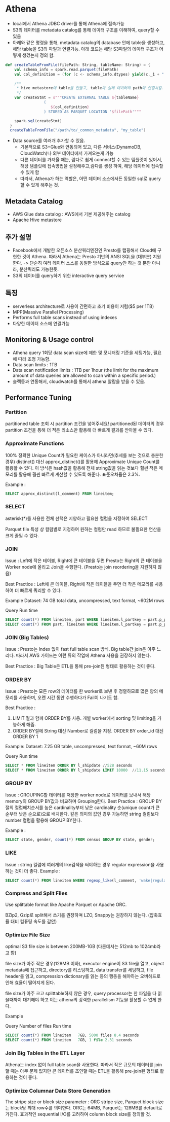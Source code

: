 # Athena

- local에서 Athena JDBC driver를 통해 Athena에 접속가능
- S3의 데이터를 metadata catalog를 통해 데이터 구조를 이해하여, query할 수 있음
- 아래와 같은 명령을 통해, metadata catalog의 database 안에 table을 생성하고, 해당 table을 S3의 파일과 연결가능. 아래 코드는 해당 S3파일의 데이터 구조가 어떻게 생겼는지 정의 함. 
```scala
def createTableFromFile(filePath: String, tableName: String) = {
    val schema_info = spark.read.parquet(filePath)
    val col_definition = (for (c <- schema_info.dtypes) yield(c._1 + " " + c._2.replace("Type",""))).mkString(", ")

    /**
     * hive metastore에 table을 만들고, table과 실제 데이터의 path와 연결시킴.
     */
    var createStmt = s"""CREATE EXTERNAL TABLE ${tableName}
                 (
                    ${col_definition}
                 ) STORED AS PARQUET LOCATION '$filePath'"""

    spark.sql(createStmt)
  }
  createTableFromFile("/path/to/_common_metadata", "my_table")
```

- Data source를 여러개 추가할 수 있음. 
  - 기본적으로 S3+Glue와 연동되어 있고, 다른 서비스(DynamoDB, CloudWatch)나 외부 데이터에서 가져오는게 가능
  - 다른 데이터를 가져올 때는, 람다로 쉽게 connect할 수 있는 템플릿이 있어서, 해당 템플릿에 접속방법을 설정해주고,람다를 생성 하여, 해당 데이터에 접속할 수 있게 함
  - 따라서, Athena가 하는 역할은, 어떤 데이터 소스에서든 동일한 sql로 query할 수 있게 해주는 것.

## Metadata Catalog
- AWS Glue data catalog : AWS에서 기본 제공해주는 catalog
- Apache Hive metastore

## 추가 설명
- Facebook에서 개발한 오픈소스 분산쿼리엔진인 Presto를 랩핑해서 Cloud에 구현한 것이 Athena. 따라서 Athena는 Presto 기반의 ANSI SQL을 (대부분) 지원한다.
  -> 단순히 여러 데이터 소스를 동일한 방식으로 query만 하는 것 뿐만 아니라, 분산쿼리도 가능한듯.
- S3의 데이터를 query하기 위한 interactive query service

## 특징
- serverless architecture로 사용이 간편하고 초기 비용이 저렴($5 per 1TB)
- MPP(Massive Parallel Processing)
- Performs full table scans instead of using indexes
- 다양한 데이터 소스에 연결가능

## Monitoring & Usage control

- Athena query 1회당 data scan size에 제한 및 모니터링 기준을 세팅가능, 필요에 따라 조정 가능함.
- Data scan limits : 1TB
- Data scan notification limits : 1TB per 1hour (the limit for the maximum amount of data queries are allowed to scan within a specific period.)
- 슬랙등과 연동해서, cloudwatch를 통해서 athena 알람을 받을 수 있음.

## Performance Tuning

### Partition
partitioned table 조회 시 partition 조건을 넣어주세요!
partitioned된 데이터의 경우 partition 조건을 통해 더 적은 리소스만 활용해 더 빠르게 결과를 받아볼 수 있다.

### Approximate Functions
100% 정확한 Unique Count가 필요한 케이스가 아니라면(추세를 보는 것으로 충분한 경우) distinct() 대신 approx_distinct()를 활용해 Approximate Unique Count를 활용할 수 있다.
이 방식은 hash값을 활용해 전체 string값을 읽는 것보다 훨씬 적은 메모리를 활용해 훨씬 빠르게 계산할 수 있도록 해준다. 표준오차율은 2.3%.

Example :
```sql
SELECT approx_distinct(l_comment) FROM lineitem;
```

### SELECT
asterisk(*)를 사용한 전체 선택은 지양하고 필요한 컬럼을 지정하여 SELECT

Parquet file 특성 상 컬럼별로 지정하여 원하는 컬럼만 read 하므로 불필요한 연산을 크게 줄일 수 있다.

### JOIN
Issue : Left에 작은 테이블, Right에 큰 테이블을 두면 Presto는 Right의 큰 테이블을 Worker node에 올리고 Join을 수행한다. (Presto는 join reordering을 지원하지 않음)

Best Practice : Left에 큰 테이블, Right에 작은 테이블을 두면 더 작은 메모리를 사용하여 더 빠르게 쿼리할 수 있다.

Example
Dataset: 74 GB total data, uncompressed, text format, ~602M rows

Query	Run time
```sql
SELECT count(*) FROM lineitem, part WHERE lineitem.l_partkey = part.p_partkey	//22.81 seconds
SELECT count(*) FROM part, lineitem WHERE lineitem.l_partkey = part.p_partkey	//10.71 seconds
```

### JOIN (Big Tables)
Issue : Presto는 Index 없이 fast full table scan 방식. Big table간 join은 아주 느리다. 따라서 AWS 가이드는 이런 류의 작업에 Athena 사용을 권장하지 않는다.

Best Practice : Big Table은 ETL을 통해 pre-join된 형태로 활용하는 것이 좋다.

### ORDER BY
Issue : Presto는 모든 row의 데이터를 한 worker로 보낸 후 정렬하므로 많은 양의 메모리를 사용하며, 오랜 시간 동안 수행하다가 Fail이 나기도 함.

Best Practice : 
1. LIMIT 절과 함께 ORDER BY를 사용. 개별 worker에서 sorting 및 limiting을 가능하게 해줌.
2. ORDER BY절에 String 대신 Number로 컬럼을 지정. ORDER BY order_id 대신 ORDER BY 1 

Example:
Dataset: 7.25 GB table, uncompressed, text format, ~60M rows

Query	Run time
```sql
SELECT * FROM lineitem ORDER BY l_shipdate //528 seconds
SELECT * FROM lineitem ORDER BY l_shipdate LIMIT 10000	//11.15 seconds
```


### GROUP BY
Issue : GROUPING할 데이터를 저장한 worker node로 데이터를 보내서 해당 memory의 GROUP BY값과 비교하며 Grouping한다.
Best Practice : GROUP BY절의 컬럼배치순서를 높은 cardinality부터 낮은 cardinality 순(unique count가 큰 순부터 낮은 순으로)으로 배치한다. 같은 의미의 값인 경우 가능하면 string 컬럼보다 number 컬럼을 활용해 GROUP BY한다.

Example :

```sql
SELECT state, gender, count(*) FROM census GROUP BY state, gender;
```

### LIKE
Issue : string 컬럼에 여러개의 like검색을 써야하는 경우 regular expression을 사용하는 것이 더 좋다.
Example :
```sql
SELECT count(*) FROM lineitem WHERE regexp_like(l_comment, 'wake|regular|express|sleep|hello')
```

### Compress and Split Files
Use splittable format like Apache Parquet or Apache ORC.

BZip2, Gzip로 split해서 쓰기를 권장하며 LZO, Snappy는 권장하지 않는다. (압축효율 대비 컴퓨팅 속도를 감안)

### Optimize File Size
optimal S3 file size is between 200MB-1GB (다른데서는 512mb to 1024mb라고 함)

file size가 아주 작은 경우(128MB 이하), executor engine이 S3 file을 열고, object metadata에 접근하고, directory를 리스팅하고, data transfer를 세팅하고, file header를 읽고, compression dictionary를 읽는 등의 행동을 해야하는 오버헤드로 인해 효율이 떨어지게 된다.

file size가 아주 크고 splittable하지 않은 경우, query processor는 한 파일을 다 읽을때까지 대기해야 하고 이는 athena의 강력한 parallelism 기능을 활용할 수 없게 한다.

Example

Query	Number of files	Run time
```sql
SELECT count(*) FROM lineitem	7GB, 5000 files	8.4 seconds
SELECT count(*) FROM lineitem	7GB, 1 file	2.31 seconds
```

### Join Big Tables in the ETL Layer
Athena는 index 없이 full table scan을 사용한다. 따라서 작은 규모의 데이터를 join할 때는 아무 문제 없지만 큰 데이터를 조인할 때는 ETL을 활용해 pre-join된 형태로 활용하는 것이 좋다.

### Optimize Columnar Data Store Generation
The stripe size or block size parameter : ORC stripe size, Parquet block size는 block당 최대 row수를 의미한다. ORC는 64MB, Parquet는 128MB를 default로 가진다. 효과적인 sequential I/O를 고려하여 column block size를 정의할 것.

